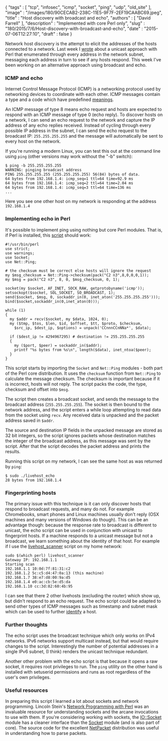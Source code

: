{
   "tags" : [
      "tcp",
      "infosec",
      "icmp",
      "socket",
      "ping",
      "udp",
      "old_site"
   ],
   "image" : "/images/180/90CECAB2-238C-11E5-9F7F-2EF19CAABC69.jpeg",
   "title" : "Host discovery with broadcast and echo",
   "authors" : [
      "David Farrell"
   ],
   "description" : "Implemented with core Perl only",
   "slug" : "180/2015/7/6/Host-discovery-with-broadcast-and-echo",
   "date" : "2015-07-06T12:27:10",
   "draft" : false
}

Network host discovery is the attempt to elicit the addresses of the hosts connected to a network. Last week I [wrote](http://perltricks.com/article/179/2015/7/1/Basic-network-hacking-with-Perl) about a unicast approach with Perl that enumerated through every address in the network subnet, messaging each address in turn to see if any hosts respond. This week I've been working on an alternative approach using broadcast and echo.

### ICMP and echo

Internet Control Message Protocol (ICMP) is a networking protocol used by networking devices to coordinate with each other. ICMP messages contain a type and a code which have predefined [meanings](https://en.wikipedia.org/wiki/Internet_Control_Message_Protocol#Control_messages).

An ICMP message of type 8 means echo request and hosts are expected to respond with an ICMP message of type 0 (echo reply). To discover hosts on a network, I can send an echo request to the network and capture the IP address of any echo replies received. Instead of cycling through every possible IP address in the subnet, I can send the echo request to the broadcast IP: `255.255.255.255` and the message will automatically be sent to every host on the network.

If you're running a modern Linux, you can test this out at the command line using `ping` (other versions may work without the "-b" switch):

``` prettyprint
$ ping -b 255.255.255.255
WARNING: pinging broadcast address
PING 255.255.255.255 (255.255.255.255) 56(84) bytes of data.
64 bytes from 192.168.1.4: icmp_seq=1 ttl=64 time=92.9 ms
64 bytes from 192.168.1.4: icmp_seq=2 ttl=64 time=2.04 ms
64 bytes from 192.168.1.4: icmp_seq=3 ttl=64 time=136 ms
...
```

Here you see one other host on my network is responding at the address `192.168.1.4`

### Implementing echo in Perl

It's possible to implement ping using nothing but core Perl modules. That is, if Perl is installed, this [script](https://github.com/dnmfarrell/Penetration-Testing-With-Perl/blob/master/livehost_echo) should work:

``` prettyprint
#!/usr/bin/perl
use strict;
use warnings;
use Socket;
use Net::Ping;

# the checksum must be correct else hosts will ignore the request
my $msg_checksum = Net::Ping->checksum(pack("C2 n3",8,0,0,0,1));
my $msg = pack("C2 n3", 8, 0, $msg_checksum, 0, 1);

socket(my $socket, AF_INET, SOCK_RAW, getprotobyname('icmp'));
setsockopt($socket, SOL_SOCKET, SO_BROADCAST, 1);
send($socket, $msg, 0, sockaddr_in(0, inet_aton('255.255.255.255')));
bind($socket,sockaddr_in(0,inet_aton(0)));

while (1)
{
  my $addr = recv($socket, my $data, 1024, 0);
  my ($tmp, $tos, $len, $id, $offset, $tt, $proto, $checksum,
    $src_ip, $dest_ip, $options) = unpack('CCnnnCCnNNa*', $data);

  if ($dest_ip != 4294967295) # destination != 255.255.255.255
  {
    my ($port, $peer) = sockaddr_in($addr);
    printf "%s bytes from %s\n", length($data), inet_ntoa($peer);
  }
}
```

This script starts by importing the `Socket` and `Net::Ping` modules - both part of the Perl core distribution. It uses the `checksum` function from `Net::Ping` to calculate the message checksum. The checksum is important because if it is incorrect, hosts will not reply. The script packs the code, the type, checksum and offset into `$msg`.

The script then creates a broadcast socket, and sends the message to the broadcast address (`255.255.255.255`). The socket is then bound to the network address, and the script enters a while loop attempting to read data from the socket using `recv`. Any received data is unpacked and the packet address saved in `$addr`.

The source and destination IP fields in the unpacked message are stored as 32 bit integers, so the script ignores packets whose destination matches the integer of the broadcast address, as this message was sent by the script. After that the script decodes the packet address and prints the results.

Running this script on my network, I can see the same host as was returned by `ping`:

``` prettyprint
$ sudo ./livehost_echo                                 
28 bytes from 192.168.1.4
```

### Fingerprinting hosts

The primary issue with this technique is it can only discover hosts that respond to broadcast requests, and many do not. For example Chromebooks, smart phones and Linux machines usually don't reply (OSX machines and many versions of Windows do though). This can be an advantage though: because the response rate to broadcast is different to unicast, the echo script can be used in conjunction with unicast to fingerprint hosts. If a machine responds to a unicast message but not a broadcast, we learn something about the identity of that host. For example if I use the [livehost\_scanner](https://github.com/dnmfarrell/Penetration-Testing-With-Perl/blob/master/livehost_scanner) script on my home network:

``` prettyprint
sudo $(which perl) livehost_scanner                                                                                                                  
Gateway IP: 192.168.1.1
Starting scan
192.168.1.1 10:0d:7f:81:31:c2
192.168.1.2 5c:c5:d4:47:0a:13 (this machine)
192.168.1.7 38:e7:d8:00:9a:d5
192.168.1.4 e0:ac:cb:5e:d5:da
192.168.1.10 cc:3d:82:60:4b:95
```

I can see that there 2 other livehosts (excluding the router) which show up, but didn't respond to an echo request. The echo script could be adapted to send other types of ICMP messages such as timestamp and subnet mask which can be used to further [identify](http://www.sans.org/security-resources/idfaq/icmp_misuse.php) a host.

### Further thoughts

The echo script uses the broadcast technique which only works on IPv4 networks. IPv6 networks support multicast instead, but that would require changes to the script. Interestingly the number of potential addresses in a single IPv6 subnet, (I think) renders the unicast technique redundant.

Another other problem with the echo script is that because it opens a raw socket, it requires root privileges to run. The `ping` utility on the other hand is installed with setuserid permissions and runs as root regardless of the user's own privileges.

### Useful resources

In preparing this script I learned a lot about sockets and network programming. Lincoln Stein's [Network Programming with Perl](http://www.amazon.com/Network-Programming-Perl-Lincoln-Stein/dp/0201615711/ref=la_B000APT5P6_1_1) was an invaluable resource for understanding sockets and the arcane invocations to use with them. If you're considering working with sockets, the [IO::Socket](https://metacpan.org/pod/IO::Socket) module has a cleaner interface than the [Socket](https://metacpan.org/pod/Socket) module (and is also part of core). The source code for the excellent [NetPacket](https://metacpan.org/pod/NetPacket) distribution was useful in understanding how to parse packets.

